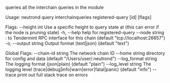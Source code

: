 queries all the interchain queries in the module

Usage:
  neutrond query interchainqueries registered-query [id] [flags]

Flags:
      --height int      Use a specific height to query state at (this can error if the node is pruning state)
  -h, --help            help for registered-query
      --node string     <host>:<port> to Tendermint RPC interface for this chain (default "tcp://localhost:26657")
  -o, --output string   Output format (text|json) (default "text")

Global Flags:
      --chain-id string     The network chain ID
      --home string         directory for config and data (default "/Users/user/.neutrond")
      --log_format string   The logging format (json|plain) (default "plain")
      --log_level string    The logging level (trace|debug|info|warn|error|fatal|panic) (default "info")
      --trace               print out full stack trace on errors
